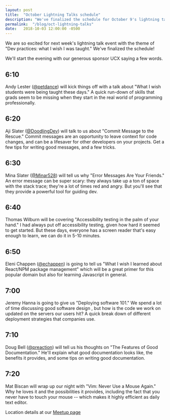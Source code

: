 ```yaml
---
layout: post
title:  "October Lightning Talks schedule"
description: "We've finalized the schedule for October 9's lightning talk event."
permalink:  "/blog/oct-lightning-talks"
date:   2018-10-03 12:00:00 -0500
---
```


We are so excited for next week's lightning talk event with the theme of "Dev practices: what I wish I was taught."
We've finalized the schedule!

We'll start the evening with our generous sponsor UCX saying a few words.

## 6:10
Andy Lester ([@petdance](https://twitter.com/petdance)) will kick things off with a talk about "What I wish
students were being taught these days." A quick run-down of skills that grads seem to be missing when they start in the
real world of programming professionally.

## 6:20 
Aji Slater ([@DoodlingDev](https://twitter.com/DoodlingDev)) will talk to us about "Commit Message to the
Rescue." Commit messages are an opportunity to leave context for code changes, and can be a lifesaver for other
developers on your projects. Get a few tips for writing good messages, and a few tricks.

## 6:30
Mina Slater ([@Minar528](https://twitter.com/Minar528)) will tell us why "Error Messages Are Your Friends." An
error message can be super scary: they always take up a ton of space with the stack trace; they're a lot of times red
and angry. But you'll see that they provide a powerful tool for guiding dev.

## 6:40 
Thomas Wilburn will be covering "Accessibility testing in the palm of your hand." I had always put off
accessibility testing, given how hard it seemed to get started. But these days, everyone has a screen reader that's
easy enough to learn, we can do it in 5-10 minutes.

## 6:50
Eleni Chappen ([@echappen](https://twitter.com/echappen)) is going to tell us "What I wish I learned about
React/NPM package management" which will be a great primer for this popular domain but also for learning Javascript in
general.

## 7:00
Jeremy Hanna is going to give us "Deploying software 101." We spend a lot of time discussing good software design
, but how is the code we work on updated on the servers our users hit? A quick break down of different deployment
strategies that companies use.

## 7:10
Doug Bell ([@preaction](https://twitter.com/preaction)) will tell us his thoughts on "The Features of Good
Documentation." He'll explain what good documentation looks like, the benefits it provides, and some tips on writing
good documentation.

## 7:20
Mat Biscan will wrap up our night with "Vim: Never Use a Mouse Again." Why he loves it and the possibilities it
provides, including the fact that you never have to touch your mouse -- which makes it highly efficient as daily text
editor.

Location details at our [Meetup page](https://www.meetup.com/DevTogetherChi/events/254635650/)
